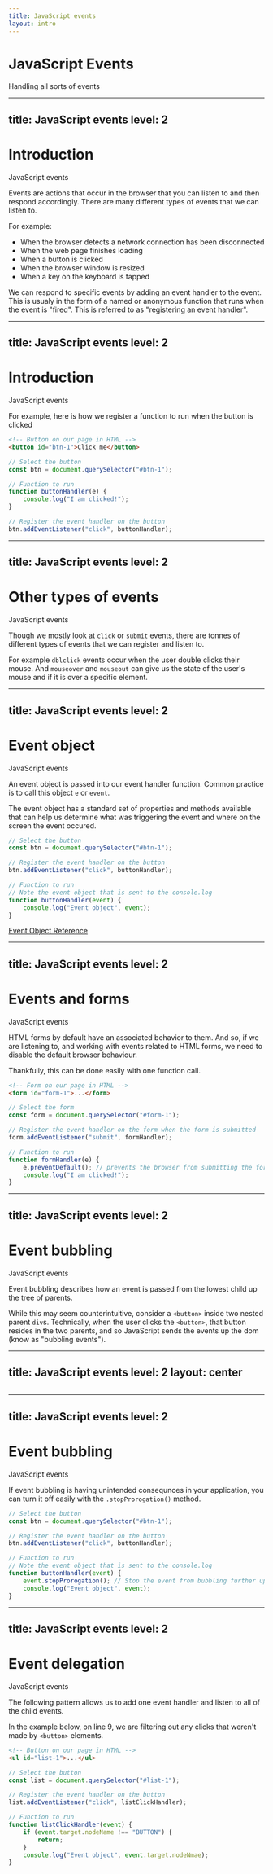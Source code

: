 ```yaml
---
title: JavaScript events
layout: intro
---
```


# JavaScript Events
Handling all sorts of events


---
title: JavaScript events
level: 2
---

# Introduction 
JavaScript events 

Events are actions that occur in the browser that you can listen to and then respond accordingly. There are many different types of events that we can listen to.

For example: 

* When the browser detects a network connection has been disconnected 
* When the web page finishes loading 
* When a button is clicked 
* When the browser window is resized 
* When a key on the keyboard is tapped 

We can respond to specific events by adding an event handler to the event. This is usualy in the form of a named or anonymous function that runs when the event is "fired". This is referred to as "registering an event handler". 


---
title: JavaScript events
level: 2
---

# Introduction 
JavaScript events 

For example, here is how we register a function to run when the button is clicked

```html
<!-- Button on our page in HTML -->
<button id="btn-1">Click me</button>

```

```js
// Select the button
const btn = document.querySelector("#btn-1");

// Function to run 
function buttonHandler(e) {
    console.log("I am clicked!");
}

// Register the event handler on the button
btn.addEventListener("click", buttonHandler);
```



---
title: JavaScript events
level: 2
---

# Other types of events 
JavaScript events 

Though we mostly look at `click` or `submit` events, there are tonnes of different types of events that we can register and listen to. 

For example `dblclick` events occur when the user double clicks their mouse. And `mouseover` and `mouseout` can give us the state of the user's mouse and if it is over a specific element. 



---
title: JavaScript events
level: 2
---

# Event object
JavaScript events 

An event object is passed into our event handler function. Common practice is to call this object `e` or `event`.

The event object has a standard set of properties and methods available that can help us determine what was triggering the event and where on the screen the event occured.  

```js
// Select the button
const btn = document.querySelector("#btn-1");

// Register the event handler on the button
btn.addEventListener("click", buttonHandler);

// Function to run 
// Note the event object that is sent to the console.log
function buttonHandler(event) {
    console.log("Event object", event);
}
```

[Event Object Reference](https://developer.mozilla.org/en-US/docs/Web/API/Event)



---
title: JavaScript events
level: 2
---

# Events and forms
JavaScript events 

HTML forms by default have an associated behavior to them. And so, if we are listening to, and working with events related to HTML forms, we need to disable the default browser behaviour. 

Thankfully, this can be done easily with one function call. 


```html
<!-- Form on our page in HTML -->
<form id="form-1">...</form>

```

```js
// Select the form
const form = document.querySelector("#form-1");

// Register the event handler on the form when the form is submitted
form.addEventListener("submit", formHandler);

// Function to run 
function formHandler(e) {
    e.preventDefault(); // prevents the browser from submitting the form
    console.log("I am clicked!");
}


```


---
title: JavaScript events
level: 2
---

# Event bubbling
JavaScript events 

Event bubbling describes how an event is passed from the lowest child up the tree of parents.

While this may seem counterintuitive, consider a `<button>` inside two nested parent `div`s. Technically, when the user clicks the `<button>`, that button resides in the two parents, and so JavaScript sends the events up the dom (know as "bubbling events").



---
title: JavaScript events
level: 2
layout: center
---

<img src="/images/slides/javascript/events/bubbling.png" alt="" />



---
title: JavaScript events
level: 2
---

# Event bubbling
JavaScript events 

If event bubbling is having unintended consequnces in your application, you can turn it off easily with the `.stopProrogation()` method. 


```js
// Select the button
const btn = document.querySelector("#btn-1");

// Register the event handler on the button
btn.addEventListener("click", buttonHandler);

// Function to run 
// Note the event object that is sent to the console.log
function buttonHandler(event) {
    event.stopProrogation(); // Stop the event from bubbling further up
    console.log("Event object", event);
}
```




---
title: JavaScript events
level: 2
---

# Event delegation
JavaScript events 

The following pattern allows us to add one event handler and listen to all of the child events. 

In the example below, on line 9, we are filtering out any clicks that weren't made by `<button>` elements.

```html
<!-- Button on our page in HTML -->
<ul id="list-1">...</ul>

```

```js
// Select the button
const list = document.querySelector("#list-1");

// Register the event handler on the button
list.addEventListener("click", listClickHandler);

// Function to run 
function listClickHandler(event) {
    if (event.target.nodeName !== "BUTTON") { 
        return; 
    }
    console.log("Event object", event.target.nodeNmae);
}
```
